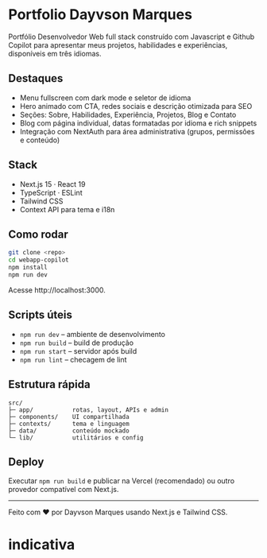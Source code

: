 # Portfolio Dayvson Marques

Portfólio Desenvolvedor Web full stack construído com Javascript e Github Copilot para apresentar meus projetos, habilidades e experiências, disponíveis em três idiomas.

## Destaques
- Menu fullscreen com dark mode e seletor de idioma
- Hero animado com CTA, redes sociais e descrição otimizada para SEO
- Seções: Sobre, Habilidades, Experiência, Projetos, Blog e Contato
- Blog com página individual, datas formatadas por idioma e rich snippets
- Integração com NextAuth para área administrativa (grupos, permissões e conteúdo)

## Stack
- Next.js 15 · React 19
- TypeScript · ESLint
- Tailwind CSS
- Context API para tema e i18n

## Como rodar
```bash
git clone <repo>
cd webapp-copilot
npm install
npm run dev
```
Acesse http://localhost:3000.

## Scripts úteis
- `npm run dev` – ambiente de desenvolvimento
- `npm run build` – build de produção
- `npm run start` – servidor após build
- `npm run lint` – checagem de lint

## Estrutura rápida
```
src/
├─ app/           rotas, layout, APIs e admin
├─ components/    UI compartilhada
├─ contexts/      tema e linguagem
├─ data/          conteúdo mockado
└─ lib/           utilitários e config
```

## Deploy
Executar `npm run build` e publicar na Vercel (recomendado) ou outro provedor compatível com Next.js.

---

Feito com ❤️ por Dayvson Marques usando Next.js e Tailwind CSS.
# indicativa
